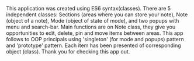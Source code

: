 This application was created using ES6 syntax(classes).
There are 5 independent classes: Sections (areas where you can store your note), Note (object of a note), Mode (object of state of mode), and two popups with menu and search-bar. Main functions are on Note class, they give you opportunities to edit, delete, pin and move items between areas.
This app follows to OOP principals using 'singleton' (for mode and popups) pattern and 'prototype' pattern. Each item has been presented of corresponding object (class).
Thank you for checking this app out.
